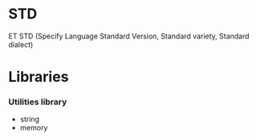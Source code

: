# STD

ET STD (Specify Language Standard Version, Standard variety, Standard dialect)

# Libraries

### Utilities library

- string
- memory
